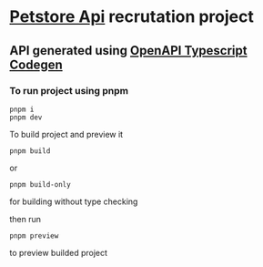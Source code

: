 # [Petstore Api](https://petstore.swagger.io/#/) recrutation project

## API generated using [OpenAPI Typescript Codegen](https://github.com/ferdikoomen/openapi-typescript-codegen)

### To run project using pnpm

```
pnpm i
pnpm dev
```

To build project and preview it

`pnpm build`

or

`pnpm build-only`

for building without type checking

then run

`pnpm preview`

to preview builded project
